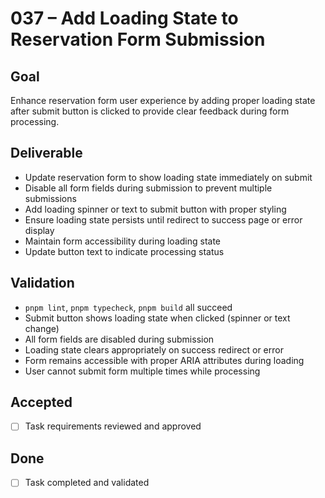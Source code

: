 # 037 – Add Loading State to Reservation Form Submission

## Goal

Enhance reservation form user experience by adding proper loading state after submit button is clicked to provide clear feedback during form processing.

## Deliverable

- Update reservation form to show loading state immediately on submit
- Disable all form fields during submission to prevent multiple submissions
- Add loading spinner or text to submit button with proper styling
- Ensure loading state persists until redirect to success page or error display
- Maintain form accessibility during loading state
- Update button text to indicate processing status

## Validation

- `pnpm lint`, `pnpm typecheck`, `pnpm build` all succeed
- Submit button shows loading state when clicked (spinner or text change)
- All form fields are disabled during submission
- Loading state clears appropriately on success redirect or error
- Form remains accessible with proper ARIA attributes during loading
- User cannot submit form multiple times while processing

## Accepted

- [ ] Task requirements reviewed and approved

## Done

- [ ] Task completed and validated
